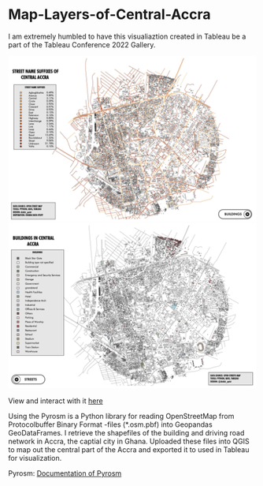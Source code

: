 # Map-Layers-of-Central-Accra

I am extremely humbled to have this visualiaztion created in Tableau be a part of the Tableau Conference 2022 Gallery.

![](https://github.com/dzidziquist/Map-Layers-of-Central-Accra/blob/main/STREET%20NAMES%20SUFFIXES.png)
![](https://github.com/dzidziquist/Map-Layers-of-Central-Accra/blob/main/BUILDINGS%20.png)

View and interact with it [here](https://public.tableau.com/views/MAPLAYERSOFSOMEPARTOFCENTRALACCRA/STREETNAMESSUFFIXES?:language=en-US&:display_count=n&:origin=viz_share_link)

Using the Pyrosm is a Python library for reading OpenStreetMap from Protocolbuffer Binary Format -files (*.osm.pbf) into Geopandas GeoDataFrames. I retrieve the shapefiles of the building and driving road network in Accra, the captial city in Ghana. Uploaded these files into QGIS to map out the central part of the Accra and exported it to used in Tableau for visualization. 

Pyrosm: [Documentation of Pyrosm](https://pyrosm.readthedocs.io/en/latest/index.html)

